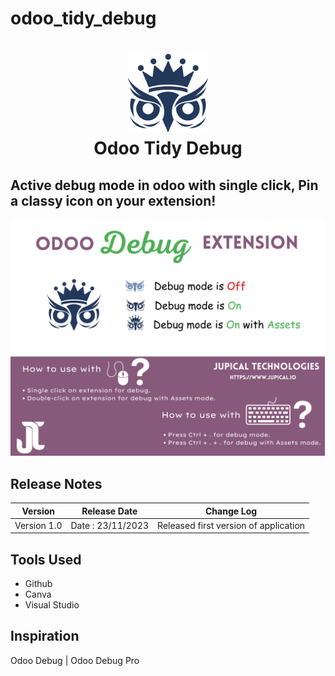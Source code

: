 # odoo_tidy_debug


<h1 align="center">
    <img src="icons/assets_128.png"/>
    <div>Odoo Tidy Debug</div>
</h1>


<h2>Active debug mode in odoo with single click, Pin a classy icon on your extension!</h2>

<div align="center">
	<img src="images/debug_tidy_poster.png"/>

</div>

<h2>
	Release Notes
</h2>

<table class="table table-bordered">
<thead>
<tr>
	<th>
		Version
  	</th> 
	<th>
		Release Date
  	</th> 
	<th>
		Change Log
  	</th> 
</tr>
<tbody>
	<tr>
		<td>
			Version 1.0
		</td>
		<td>
 			Date : 23/11/2023
		</td>
		<td>
 			Released first version of application
		</td>
	</tr>
<tbody>
</table>

<h2> Tools Used</h2>

<ul>
	<li>
		Github
	</li>
	<li>
		Canva
	</li>
	<li>
		Visual Studio
	</li>
</ul>

<h2>Inspiration</h2>

Odoo Debug | Odoo Debug Pro